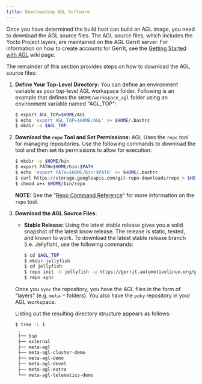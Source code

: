 ```yaml
---
title: Downloading AGL Software
---
```


Once you have determined the build host can build an AGL image,
you need to download the AGL source files.
The AGL source files, which includes the Yocto Project layers, are
maintained on the AGL Gerrit server.
For information on how to create accounts for Gerrit, see the
[Getting Started with AGL](https://wiki.automotivelinux.org/start/getting-started)
wiki page.

The remainder of this section provides steps on how to download the AGL source files:

1. **Define Your Top-Level Directory:**
   You can define an environment variable as your top-level AGL workspace folder.
   Following is an example that defines the `$HOME/workspace_agl` folder using
   an environment variable named "AGL_TOP":

      ```sh
      $ export AGL_TOP=$HOME/AGL
      $ echo 'export AGL_TOP=$HOME/AGL' >> $HOME/.bashrc
      $ mkdir -p $AGL_TOP
      ```

2. **Download the `repo` Tool and Set Permissions:**
   AGL Uses the `repo` tool for managing repositories.
   Use the following commands to download the tool and then set its
   permissions to allow for execution:

      ```sh
      $ mkdir -p $HOME/bin
      $ export PATH=$HOME/bin:$PATH
      $ echo 'export PATH=$HOME/bin:$PATH' >> $HOME/.bashrc
      $ curl https://storage.googleapis.com/git-repo-downloads/repo > $HOME/bin/repo
      $ chmod a+x $HOME/bin/repo
      ```

   **NOTE:** See the
   "[Repo Command Reference](https://source.android.com/setup/develop/repo)"
   for more information on the `repo` tool.

3. **Download the AGL Source Files:**

   * **Stable Release:**
     Using the latest stable release gives you a solid snapshot of the
     latest know release.
     The release is static, tested, and known to work.
     To download the latest stable release branch (i.e. Jellyfish), use
     the following commands:

     ```sh
     $ cd $AGL_TOP
     $ mkdir jellyfish
     $ cd jellyfish
     $ repo init -b jellyfish -u https://gerrit.automotivelinux.org/gerrit/AGL/AGL-repo
     $ repo sync
     ```

   Once you `sync` the repository, you have the AGL files in the form of
   "layers" (e.g. `meta-*` folders).
   You also have the `poky` repository in your AGL workspace.

   Listing out the resulting directory structure appears as follows:

   ```sh
   $ tree -L 1
    .
    ├── bsp
    ├── external
    ├── meta-agl
    ├── meta-agl-cluster-demo
    ├── meta-agl-demo
    ├── meta-agl-devel
    ├── meta-agl-extra
    └── meta-agl-telematics-demo
   ```

